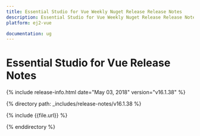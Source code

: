 ```yaml
---
title: Essential Studio for Vue Weekly Nuget Release Release Notes  
description: Essential Studio for Vue Weekly Nuget Release Release Notes  
platform: ej2-vue

documentation: ug
---
```


# Essential Studio for  Vue  Release Notes  

{% include release-info.html date="May 03, 2018"  version="v16.1.38" %} 

{% directory path: _includes/release-notes/v16.1.38 %}

{% include {{file.url}} %}

{% enddirectory %}
